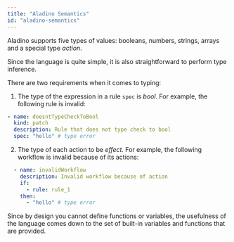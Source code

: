```yaml
---
title: "Aladino Semantics"
id: "aladino-semantics"
---
```


Aladino supports five types of values: booleans, numbers, strings, arrays and a special type _action_. 

Since the language is quite simple, it is also straightforward to perform type inference. 

There are two requirements when it comes to typing:

1. The type of the expression in a rule `spec` is _bool_. For example, the following rule is invalid:

```yaml
- name: doesntTypeCheckToBool
  kind: patch
  description: Rule that does not type check to bool
  spec: "hello" # type error
```

2. The type of each action to be _effect._ For example, the following workflow is invalid because of its actions:

```yaml
  - name: invalidWorkflow
    description: Invalid workflow because of action
    if:
      - rule: rule_1
    then:
      - "hello" # type error
```

Since by design you cannot define functions or variables, the usefulness of the language comes down to the set of built-in variables and functions that are provided.
